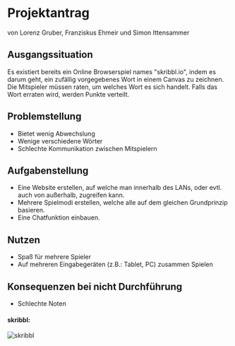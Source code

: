﻿# Projektantrag
von Lorenz Gruber, Franziskus Ehmeir und Simon Ittensammer

## Ausgangssituation
Es existiert bereits ein Online Browserspiel names "skribbl.io", indem es darum geht, ein zufällig vorgegebenes Wort in einem Canvas zu zeichnen. Die Mitspieler müssen raten, um welches Wort es sich handelt. Falls das Wort erraten wird, werden Punkte verteilt.

## Problemstellung
 - Bietet wenig Abwechslung
 - Wenige verschiedene Wörter
 - Schlechte Kommunikation zwischen Mitspielern

## Aufgabenstellung
 - Eine Website erstellen, auf welche man innerhalb des LANs, oder evtl.
   auch von außerhalb, zugreifen kann.
 - Mehrere Spielmodi erstellen, welche alle auf dem gleichen Grundprinzip basieren.
 - Eine Chatfunktion einbauen.

## Nutzen
 - Spaß für mehrere Spieler
 - Auf mehreren Eingabegeräten (z.B.: Tablet, PC) zusammen Spielen


## Konsequenzen bei nicht Durchführung
 - Schlechte Noten

 
#### skribbl:
<img src="images/skribbl.jpg" alt="skribbl">